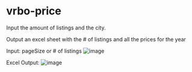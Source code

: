# vrbo-price
Input the amount of listings and the city. 

Output an excel sheet with the # of listings and all the prices for the year

Input: pageSize or # of listings
![image](https://user-images.githubusercontent.com/20514626/150625201-b30a3c48-0585-47d1-900e-d249e018af1a.png)

Excel Output:
![image](https://user-images.githubusercontent.com/20514626/150625214-97734700-1b1c-46c5-8822-55419f8f7fb1.png)
